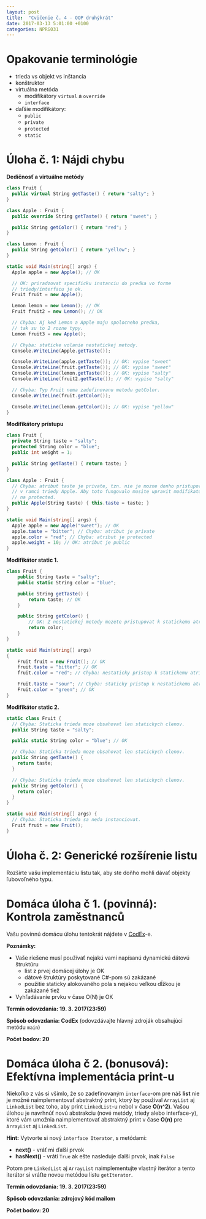 ```yaml
---
layout: post
title:  "Cvičenie č. 4 - OOP druhýkrát"
date: 2017-03-13 5:01:00 +0100
categories: NPRG031
---
```

# Opakovanie terminológie

* trieda vs objekt vs inštancia
* konštruktor
* virtuálna metóda
  * modifikátory `virtual` a `override`
  * `interface`
* daľšie modifikátory:
  * `public`
  * `private`
  * `protected`
  * `static`

# Úloha č. 1: Nájdi chybu

**Dedičnosť a virtuálne metódy**
```c#
class Fruit {
  public virtual String getTaste() { return "salty"; }
}

class Apple : Fruit {
  public override String getTaste() { return "sweet"; }

  public String getColor() { return "red"; }
}

class Lemon : Fruit {
  public String getColor() { return "yellow"; }
}

static void Main(string[] args) {
  Apple apple = new Apple(); // OK

  // OK: priradzovat specificku instanciu do predka vo forme
  // triedy/interfacu je ok.
  Fruit fruit = new Apple();

  Lemon lemon = new Lemon(); // OK
  Fruit fruit2 = new Lemon(); // OK

  // Chyba: Aj ked Lemon a Apple maju spolocneho predka,
  // tak su to 2 rozne typy.
  Lemon fruit3 = new Apple();

  // Chyba: staticke volanie nestatickej metody.
  Console.WriteLine(Apple.getTaste());

  Console.WriteLine(apple.getTaste()); // OK: vypise "sweet"
  Console.WriteLine(fruit.getTaste()); // OK: vypise "sweet"
  Console.WriteLine(lemon.getTaste()); // OK: vypise "salty"
  Console.WriteLine(fruit2.getTaste()); // OK: vypise "salty"

  // Chyba: Typ Fruit nema zadefinovanu metodu getColor.
  Console.WriteLine(fruit.getColor());

  Console.WriteLine(lemon.getColor()); // OK: vypise "yellow"
}
```

**Modifikátory prístupu**
```c#
class Fruit {
  private String taste = "salty";
  protected String color = "blue";
  public int weight = 1;

  public String getTaste() { return taste; }
}

class Apple : Fruit {
  // Chyba: atribut taste je private, tzn. nie je mozne donho pristupovat
  // v ramci triedy Apple. Aby toto fungovalo musite upravit modifikator
  // na protected.
  public Apple(String taste) { this.taste = taste; }
}

static void Main(string[] args) {
  Apple apple = new Apple("sweet"); // OK
  apple.taste = "bitter"; // Chyba: atribut je private
  apple.color = "red"; // Chyba: atribut je protected
  apple.weight = 10; // OK: atribut je public
}
```

**Modifikátor static 1.**
```c#
class Fruit {
    public String taste = "salty";
    public static String color = "blue";

    public String getTaste() {
        return taste; // OK
    }

    public String getColor() {
        // OK: Z nestatickej metody mozete pristupovat k statickemu atributu.
        return color;
    }
}

static void Main(string[] args)
{
    Fruit fruit = new Fruit(); // OK
    fruit.taste = "bitter"; // OK
    fruit.color = "red"; // Chyba: nestaticky pristup k statickemu atributu.

    Fruit.taste = "sour"; // Chyba: staticky pristup k nestatickemu atributu.
    Fruit.color = "green"; // OK
}
```

**Modifikátor static 2.**
```c#
static class Fruit {
  // Chyba: Staticka trieda moze obsahovat len statickych clenov.
  public String taste = "salty";

  public static String color = "blue"; // OK

  // Chyba: Staticka trieda moze obsahovat len statickych clenov.
  public String getTaste() {
    return taste;
  }

  // Chyba: Staticka trieda moze obsahovat len statickych clenov.
  public String getColor() {
    return color;
  }
}

static void Main(string[] args) {
  // Chyba: Staticka trieda sa neda instanciovat.
  Fruit fruit = new Fruit();
}
```

# Úloha č. 2: Generické rozšírenie listu

Rozšírte vašu implementáciu listu tak, aby ste doňho mohli dávať objekty ľubovoľného typu.

# Domáca úloha č 1. (povinná): Kontrola zaměstnanců

Vašu povinnú domácu úlohu tentokrát nájdete v [CodEx](https://codex.ms.mff.cuni.cz/codex-prg/)-e.

**Poznámky:**
* Vaše riešene musí používať nejakú vami napísanú dynamickú dátovú štruktúru
  * list z prvej domácej úlohy je OK
  * dátové štruktúry poskytované C#-pom sú zakázané
  * použitie staticky alokovaného pola s nejakou veľkou dĺžkou je zakázané tiež
* Vyhľadávanie prvku v čase O(N) je OK

**Termín odovzdania: 19. 3. 2017(23:59)**

**Spôsob odovzdania: CodEx** (odovzdávajte hlavný zdroják obsahujúci metódu `main`)

**Počet bodov: 20**

# Domáca úloha č 2. (bonusová): Efektívna implementácia print-u

Niekoľko z vás si všimlo, že so zadefinovaným `interface`-om pre náš **list** nie je
možné naimplementovať abstraktný print, ktorý by používal `ArrayList` aj `LinkedList`
bez toho, aby print `LinkedList`-u nebol v čase **O(n^2)**. Vašou úlohou je navrhnúť novú abstrakciu (nové metódy, triedy alebo interface-y),
ktoré vám umožnia naimplementovať abstraktný print v čase **O(n)** pre `ArrayList` aj `LinkedList`.

**Hint:** Vytvorte si nový `interface Iterator`, s metódami:

* **next()** - vráť mi ďalší prvok
* **hasNext()** - vráti `True` ak ešte nasleduje ďalši prvok, inak `False`

Potom pre `LinkedList` aj `ArrayList` naimplementujte vlastný iterátor a tento iterátor si vráťte novou metódou listu `getIterator`.


**Termín odovzdania: 19. 3. 2017(23:59)**

**Spôsob odovzdania: zdrojový kód mailom**

**Počet bodov: 20**
